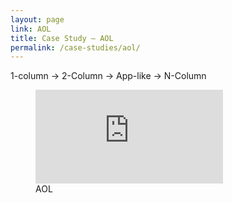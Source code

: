 ```yaml
---
layout: page
link: AOL
title: Case Study – AOL
permalink: /case-studies/aol/
---
```


1-column &rarr; 2-Column &rarr; App-like &rarr; N-Column

<figure>
  <div class="video--frame">
    <iframe src="https://player.vimeo.com/video/127014222?color=ff5566&portrait=0" frameborder="0" webkitallowfullscreen mozallowfullscreen allowfullscreen></iframe>
  </div>
  <figcaption>AOL</figcaption>
</figure>